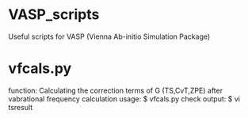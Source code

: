 # VASP_scripts
Useful scripts for VASP (Vienna Ab-initio Simulation Package)
# vfcals.py
function: Calculating the correction terms of G (TS,CvT,ZPE) after vabrational frequency calculation
usage: $ vfcals.py
check output: $ vi tsresult

